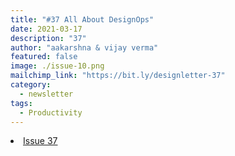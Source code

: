 ```yaml
---
title: "#37 All About DesignOps"
date: 2021-03-17
description: "37"
author: "aakarshna & vijay verma"
featured: false
image: ./issue-10.png
mailchimp_link: "https://bit.ly/designletter-37"
category:
  - newsletter
tags:
  - Productivity
---
```

<li><a href="https://bit.ly/designletter-37">Issue 37</a></li>
